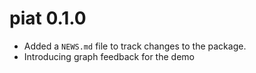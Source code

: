 # piat 0.1.0

* Added a `NEWS.md` file to track changes to the package.
* Introducing graph feedback for the demo
